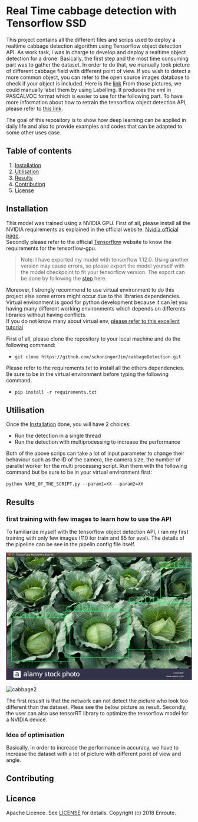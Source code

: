 # Real Time cabbage detection with Tensorflow SSD
This project contains all the different files and scrips used to deploy a realtime
cabbage detection algorithm using Tensorflow object detection API. As work task, 
i was in charge to develop and deploy a realtime object detection for a drone.
Basically, the first step and the most time consuming part was to gather the dataset.
In order to do that, we manually took picture of different cabbage field with different point of view.
If you wish to detect a more common object, you can refer to the open source images database to check if your object is included. Here is the [link](https://storage.googleapis.com/openimages/web/index.html)
From those pictures, we could manually label them by using LabelImg. It produces the xml in PASCALVOC format which is easier to use for the following part. To have more information about how to retrain the tensorflow object detection API, please refer to [this link](https://github.com/tensorflow/models/tree/master/research/object_detection).

The goal of this repository is to show how deep learning can be applied in daily life and also to provide examples and codes that can be adapted to some other uses case.

## Table of contents

1. [Installation](#installation)
2. [Utilisation](#utilisation)
3. [Results](#results)
4. [Contributing](#contributing)
5. [License](#licence)

## Installation
This model was trained using a NVIDIA GPU. First of all, please install all the NVIDIA requirements as explained in the official website. [Nvidia official page](https://developer.nvidia.com/).  
Secondly please refer to the official [Tensorflow](https://www.tensorflow.org/install/install_linux#tensorflow_gpu_support) website to know the requirements for the tensorflow-gpu.
>Note: I have exported my model with tensorflow 1.12.0.  Using another version may cause errors, so please export the model yourself with the model checkpoint to fit your tensorflow version. The export can be done by following the [step](https://github.com/tensorflow/models/blob/master/research/object_detection/g3doc/exporting_models.md) here.  

Moreover, I strongly recommend to use virtual environment to do this project else some errors might occur due to the libraries dependencies.  
Virtual environment is good for python development because it can let you having many different working environments which depends on differents libraries without having conflicts.  
If you do not know many about virtual env, [please refer to this excellent tutorial](https://realpython.com/python-virtual-environments-a-primer/)


First of all, please clone the repository to your local machine and do the following command:
- `git clone https://github.com/schoningerJim/cabbageDetection.git`  

Please refer to the requirements.txt to install all the others dependencies. Be sure to be in the virtual environment before typing the following command.
- `pip install -r requirements.txt`

## Utilisation
Once the [Installation](#installation) done, you will have 2 choices:  

- Run the detection in a single thread
- Run the detection with multiprocessing to increase the performance  

Both of the above scrips can take a lot of input parameter to change their behaviour such as the ID of the camera, the camera size, the number of parallel worker for the multi processing script. Run them with the following command but be sure to be in your virtual environment first:  

`python NAME_OF_THE_SCRIPT.py --param1=XX --param2=XX `


## Results

### first training with few images to learn how to use the API
To familiarize myself with the tensorflow object detection API, i ran my first training with only few images (110 for train and 85 for eval). The details of the pipeline can be see in the pipelin config file itself.  

![cabbage1](images/cabbage1.png)  

![cabbage2](images/cabbage2.png)

The first resuslt is that the network can not detect the picture who look too different than the dataset. Plese see the below picture as result.
Secondly, the user can also use tensorRT library to optimize the tensorflow model for a NVIDIA device.

### Idea of optimisation
Basically, in order to increase the performance in accuracy, we have to increase the dataset with a lot of picture with different point of view and angle.
## Contributing


## Licence
Apache Licence. See [LICENSE](LICENSE) for details. Copyright (c) 2018 Enroute.
